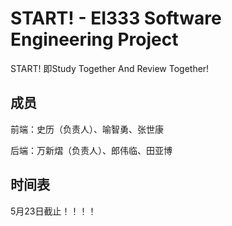 # START! - EI333 Software Engineering Project

START! 即Study Together And Review Together!

## 成员

前端：史历（负责人）、喻智勇、张世康

后端：万新熠（负责人）、郎伟临、田亚博

## 时间表

5月23日截止！！！！
